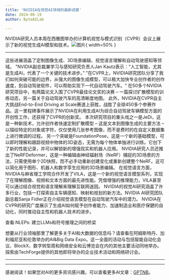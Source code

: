 ```yaml
---
title: 'NVIDIA在视觉AI领域的最新进展'
date: 2024-06-19
author: ByteAILab

---
```


NVIDIA研究人员本周在西雅图举办的计算机视觉与模式识别（CVPR）会议上展示了新的视觉生成AI模型和技术。![图片](https://www.artificialintelligence-news.com/wp-content/uploads/sites/9/2024/06/nvidia-computer-vision-generative-ai-visual-artificial-intelligence-cvpr-jedi-foundationpose.jpg){ width=50% }

---
这些进展涵盖了定制图像生成、3D场景编辑、视觉语言理解和自动驾驶感知等领域。
"NVIDIA副总裁兼学习与感知研究负责人Jan Kautz表示：“人工智能，尤其是生成AI，代表了一个关键的技术进步。”
"在CVPR上，NVIDIA研究团队分享了我们如何突破可能的边界，从强大的图像生成模型，可以极大加快专业创作者的创作速度，到自动驾驶软件，可以帮助实现下一代自动驾驶汽车。“
在50多个NVIDIA研究项目中，有两篇论文入围了CVPR最佳论文奖的决赛 – 一篇探讨扩散模型的训练动态，另一篇关于自动驾驶汽车的高清晰度地图。
此外，NVIDIA在CVPR自主大挑战End-to-End Driving at Scale赛道上获胜，战胜了全球450多个参赛作品。这一里程碑事件展示了NVIDIA在利用生成AI为综合自动驾驶车辆模型方面的开创性工作，还获得了CVPR的创新奖。
本次研究项目的重头戏之一是JeDi，这是一种新技术，允许创作者快速定制扩散模型 – 这是文本到图像生成的主要方法 – 以描绘特定的对象或字符，仅仅使用几张参考图像，而不是费时的在自定义数据集上进行微调的过程。
另一个突破是FoundationPose，这是一个新的基础模型，可以即时理解和跟踪视频中物体的3D姿态，无需为每个物体单独进行训练。它创下了新的性能记录，并可以解锁新的增强现实和机器人应用。
NVIDIA研究人员还推出了NeRFDeformer，这是一种编辑由神经辐射场（NeRF）捕捉的3D场景的方法，只需使用单个2D快照，而不必手动重新创建变化或重新创建整个NeRF。这可以简化用于图形、机器人和数字孪生应用的3D场景编辑。
在视觉语言方面，NVIDIA与麻省理工学院合作开发了VILA，这是一个新的视觉语言模型系列，实现了在理解图像、视频和文本方面的最先进性能。凭借增强的推理能力，VILA甚至可以通过结合视觉和语言理解来理解互联网迷因。
NVIDIA的视觉AI研究涵盖了许多行业，包括一打探索自主车辆感知、映射和规划的新方法。NVIDIA AI研究团队副总裁Sanja Fidler正在介绍视觉语言模型在自动驾驶汽车中的潜力。
NVIDIA在CVPR的研究广度展示了生成AI如何赋予创作者能力、加速制造业和医疗保健的自动化，同时推动自主性和机器人技术的进步。

查看:NLEPs: 建立LLMs和符号推理之间的桥梁

想要从行业领袖那里了解更多关于AI和大数据的信息吗？请查看在阿姆斯特丹、加利福尼亚和伦敦举办的AI&Big Data Expo。这一全面的活动与包括智能自动化会议、BlockX、数字转型周和网络安全和云博览会在内的其他主要活动同地举办。
探索由TechForge提供的其他即将举办的企业技术活动和网络研讨会。

---
---
感谢阅读！如果您对AI的更多资讯感兴趣，可以查看更多AI文章：[GPTNB](https://gptnb.com)。
